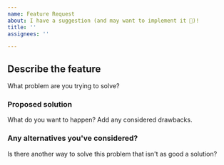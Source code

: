 ```yaml
---
name: Feature Request
about: I have a suggestion (and may want to implement it 🙂)!
title: ''
assignees: ''

---
```


## Describe the feature

What problem are you trying to solve?

### Proposed solution

What do you want to happen? Add any considered drawbacks.

### Any alternatives you've considered?

Is there another way to solve this problem that isn't as good a solution?
